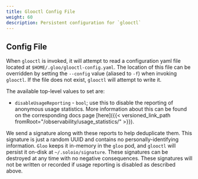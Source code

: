 ```yaml
---
title: Glooctl Config File
weight: 60
description: Persistent configuration for `glooctl`
---
```


## Config File

When `glooctl` is invoked, it will attempt to read a configuration yaml file located at `$HOME/.gloo/glooctl-config.yaml`. The location of this file can be overridden by setting the `--config` value (aliased to `-f`) when invoking `glooctl`. If the file does not exist, `glooctl` will attempt to write it.

The available top-level values to set are:

* `disableUsageReporting` - `bool`; use this to disable the reporting of anonymous usage statistics. More information about this can be found on the corresponding docs page [here]({{< versioned_link_path fromRoot="/observability/usage_statistics/" >}}).

We send a signature along with these reports to help deduplicate them. This signature is just a random UUID and contains no personally-identifying information. `Gloo` keeps it in-memory in the `gloo` pod, and `glooctl` will persist it on-disk at `~/.soloio/signature`. These signatures can be destroyed at any time with no negative consequences. These signatures will not be written or recorded if usage reporting is disabled as described above.
